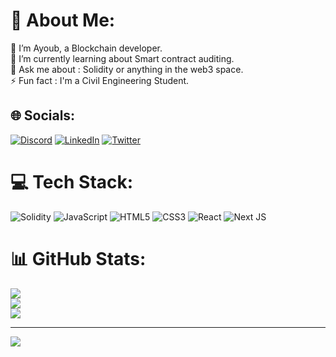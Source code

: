 # 💫 About Me:
👀 I’m Ayoub, a Blockchain developer.<br>🌱 I’m currently learning about Smart contract auditing.<br>💬 Ask me about : Solidity or anything in the web3 space.<br>⚡ Fun fact : I'm a Civil Engineering Student.


## 🌐 Socials:
[![Discord](https://img.shields.io/badge/Discord-%237289DA.svg?logo=discord&logoColor=white)](htttps://discord.gg/Monoma23#5497) [![LinkedIn](https://img.shields.io/badge/LinkedIn-%230077B5.svg?logo=linkedin&logoColor=white)](https://linkedin.com/in/ayoub-bakrim) [![Twitter](https://img.shields.io/badge/Twitter-%231DA1F2.svg?logo=Twitter&logoColor=white)](https://twitter.com/AyoubWydadi16) 

# 💻 Tech Stack:
![Solidity](https://img.shields.io/badge/Solidity-%23363636.svg?style=for-the-badge&logo=solidity&logoColor=white) ![JavaScript](https://img.shields.io/badge/javascript-%23323330.svg?style=for-the-badge&logo=javascript&logoColor=%23F7DF1E) ![HTML5](https://img.shields.io/badge/html5-%23E34F26.svg?style=for-the-badge&logo=html5&logoColor=white) ![CSS3](https://img.shields.io/badge/css3-%231572B6.svg?style=for-the-badge&logo=css3&logoColor=white) ![React](https://img.shields.io/badge/react-%2320232a.svg?style=for-the-badge&logo=react&logoColor=%2361DAFB) ![Next JS](https://img.shields.io/badge/Next-black?style=for-the-badge&logo=next.js&logoColor=white)
# 📊 GitHub Stats:
![](https://github-readme-stats.vercel.app/api?username=Monoma23&theme=solarized-light&hide_border=false&include_all_commits=false&count_private=false)<br/>
![](https://github-readme-streak-stats.herokuapp.com/?user=Monoma23&theme=solarized-light&hide_border=false)<br/>
![](https://github-readme-stats.vercel.app/api/top-langs/?username=Monoma23&theme=solarized-light&hide_border=false&include_all_commits=false&count_private=false&layout=compact)

---
[![](https://visitcount.itsvg.in/api?id=Monoma23&icon=0&color=6)](https://visitcount.itsvg.in)
